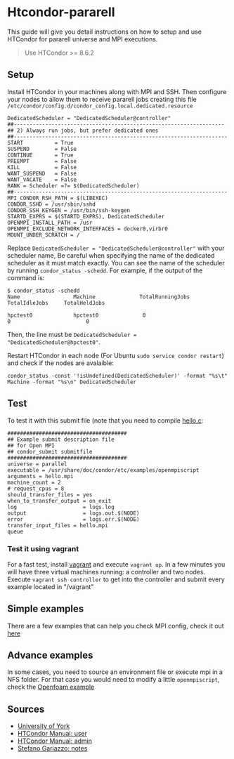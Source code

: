 # Htcondor-pararell
This guide will give you detail instructions on how to setup and use HTCondor for pararell universe and MPI executions.

> Use HTCondor >= 8.6.2

## Setup
Install HTCondor in your machines along with MPI and SSH. Then configure your nodes to allow them to receive pararell jobs creating this file `/etc/condor/config.d/condor_config.local.dedicated.resource`

```
DedicatedScheduler = "DedicatedScheduler@controller"
##-------------------------------------------------------------------
## 2) Always run jobs, but prefer dedicated ones
##--------------------------------------------------------------------
START          = True
SUSPEND        = False
CONTINUE       = True
PREEMPT        = False
KILL           = False
WANT_SUSPEND   = False
WANT_VACATE    = False
RANK = Scheduler =?= $(DedicatedScheduler) 
##--------------------------------------------------------------------
MPI_CONDOR_RSH_PATH = $(LIBEXEC)
CONDOR_SSHD = /usr/sbin/sshd
CONDOR_SSH_KEYGEN = /usr/bin/ssh-keygen
STARTD_EXPRS = $(STARTD_EXPRS), DedicatedScheduler
OPENMPI_INSTALL_PATH = /usr
OPENMPI_EXCLUDE_NETWORK_INTERFACES = docker0,virbr0
MOUNT_UNDER_SCRATCH = /
```

Replace `DedicatedScheduler = "DedicatedScheduler@controller"` with your scheduler name, Be careful when specifying the name of the dedicated scheduler as it must match exactly. You can see the name of the scheduler by running `condor_status -schedd`. For example, if the output of the command is:

```
$ condor_status -schedd
Name                 Machine              TotalRunningJobs           TotalIdleJobs     TotalHeldJobs

hpctest0             hpctest0              0                              0                        0
```

Then, the line must be `DedicatedScheduler = "DedicatedScheduler@hpctest0"`.

Restart HTCondor in each node (For Ubuntu `sudo service condor restart`) and check if the nodes are avalaible:
```
condor_status -const '!isUndefined(DedicatedScheduler)' -format "%s\t" Machine -format "%s\n" DedicatedScheduler
```

## Test
To test it with this submit file (note that you need to compile [hello.c](https://github.com/Lascilab/htcondor-pararell/blob/master/ejemplo/hello/mpi_hello.c):

```
######################################
## Example submit description file
## for Open MPI 
## condor_submit submitfile
######################################
universe = parallel
executable = /usr/share/doc/condor/etc/examples/openmpiscript
arguments = hello.mpi
machine_count = 2
# request_cpus = 8
should_transfer_files = yes
when_to_transfer_output = on_exit
log                     = logs.log
output                  = logs.out.$(NODE)
error                   = logs.err.$(NODE)
transfer_input_files = hello.mpi
queue
```
### Test it using vagrant
For a fast test, install [vagrant](https://www.vagrantup.com/) and execute `vagrant up`. In a few minutes you will have three virtual machines running: a controller and two nodes. Execute `vagrant ssh controller` to get into the controller and submit every example located in "/vagrant"

## Simple examples
There are a few examples that can help you check MPI config, check it out [here](https://github.com/Lascilab/htcondor-pararell/tree/master/ejemplo)

## Advance examples
In some cases, you need to source an environment file or execute mpi in a NFS folder. For that case you would need to modify a little `openmpiscript`, check the [Openfoam example](https://github.com/Lascilab/htcondor-pararell/tree/master/ejemplo/openfoam)

## Sources
 - [University of York](https://wiki.york.ac.uk/display/RHPC/HTCondor)
 - [HTCondor Manual: user](http://research.cs.wisc.edu/htcondor/manual/v8.6/2_9Parallel_Applications.html)
 - [HTCondor Manual: admin](http://research.cs.wisc.edu/htcondor/manual/v8.6/3_14Setting_Up.html#SECTION004148000000000000000)
 - [Stefano Gariazzo: notes](http://personalpages.to.infn.it/~gariazzo/htcondor/parallel.html)

